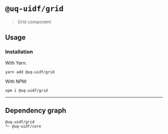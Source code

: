 # `@uq-uidf/grid`

> Grid component

## Usage

### Installation

With Yarn:
```shell
yarn add @uq-uidf/grid
```

With NPM:
```shell
npm i @uq-uidf/grid
```

---

## Dependency graph

```shell
@uq-uidf/grid
└─ @uq-uidf/core
```